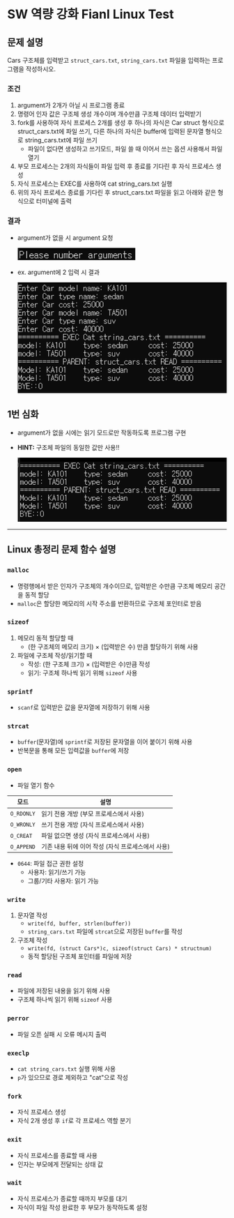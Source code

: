 # SW 역량 강화 Fianl Linux Test

## 문제 설명
Cars 구조체를 입력받고 `struct_cars.txt`, `string_cars.txt` 파일을 입력하는 프로그램을 작성하시오.

### 조건
1) argument가 2개가 아닐 시 프로그램 종료  
2) 명령어 인자 값은 구조체 생성 개수이며 개수만큼 구조체 데이터 입력받기  
3) fork를 사용하여 자식 프로세스 2개를 생성 후 하나의 자식은 Car struct 형식으로 struct_cars.txt에 파일 쓰기, 다른 하나의 자식은 buffer에 입력된 문자열 형식으로 string_cars.txt에 파일 쓰기
   - 파일이 없다면 생성하고 쓰기모드, 파일 쓸 때 이어서 쓰는 옵션 사용해서 파일 열기
4) 부모 프로세스는 2개의 자식들이 파일 입력 후 종료를 기다린 후 자식 프로세스 생성  
5) 자식 프로세스는 EXEC를 사용하여 cat string_cars.txt 실행  
6) 위의 자식 프로세스 종료를 기다린 후 struct_cars.txt 파일을 읽고 아래와 같은 형식으로 터미널에 출력

### 결과
- argument가 없을 시 argument 요청

    <img src="./images/pic1_no arg.png" width="270"/>

- ex. argument에 2 입력 시 결과

    <img src="./images/pic2_input arg 2.png" width="500"/>


## 1번 심화
- argument가 없을 시에는 읽기 모드로만 작동하도록 프로그램 구현  
- **HINT:** 구조체 파일의 동일한 값만 사용!!

    <img src="./images/pic3_hard.png" width="500"/>

---

## Linux 총정리 문제 함수 설명

### `malloc`
- 명령행에서 받은 인자가 구조체의 개수이므로, 입력받은 수만큼 구조체 메모리 공간을 동적 할당
- `malloc`은 할당한 메모리의 시작 주소를 반환하므로 구조체 포인터로 받음

### `sizeof`
1. 메모리 동적 할당할 때  
   - (한 구조체의 메모리 크기) × (입력받은 수) 만큼 할당하기 위해 사용  
2. 파일에 구조체 작성/읽기할 때  
   - 작성: (한 구조체 크기) × (입력받은 수)만큼 작성  
   - 읽기: 구조체 하나씩 읽기 위해 `sizeof` 사용

### `sprintf`
- `scanf`로 입력받은 값을 문자열에 저장하기 위해 사용

### `strcat`
- `buffer`(문자열)에 `sprintf`로 저장된 문자열을 이어 붙이기 위해 사용  
- 반복문을 통해 모든 입력값을 `buffer`에 저장

### `open`
- 파일 열기 함수

| 모드 | 설명 |
|------|------|
| `O_RDONLY` | 읽기 전용 개방 (부모 프로세스에서 사용) |
| `O_WRONLY` | 쓰기 전용 개방 (자식 프로세스에서 사용) |
| `O_CREAT`  | 파일 없으면 생성 (자식 프로세스에서 사용) |
| `O_APPEND` | 기존 내용 뒤에 이어 작성 (자식 프로세스에서 사용) |

- `0644`: 파일 접근 권한 설정  
  - 사용자: 읽기/쓰기 가능  
  - 그룹/기타 사용자: 읽기 가능

### `write`
1. 문자열 작성  
   - `write(fd, buffer, strlen(buffer))`  
   - `string_cars.txt` 파일에 `strcat`으로 저장된 `buffer`를 작성  
2. 구조체 작성  
   - `write(fd, (struct Cars*)c, sizeof(struct Cars) * structnum)`  
   - 동적 할당된 구조체 포인터를 파일에 저장

### `read`
- 파일에 저장된 내용을 읽기 위해 사용  
- 구조체 하나씩 읽기 위해 `sizeof` 사용

### `perror`
- 파일 오픈 실패 시 오류 메시지 출력

### `execlp`
- `cat string_cars.txt` 실행 위해 사용  
- `p`가 있으므로 경로 제외하고 "cat"으로 작성

### `fork`
- 자식 프로세스 생성  
- 자식 2개 생성 후 `if`로 각 프로세스 역할 분기

### `exit`
- 자식 프로세스를 종료할 때 사용  
- 인자는 부모에게 전달되는 상태 값

### `wait`
- 자식 프로세스가 종료할 때까지 부모를 대기  
- 자식이 파일 작성 완료한 후 부모가 동작하도록 설정
